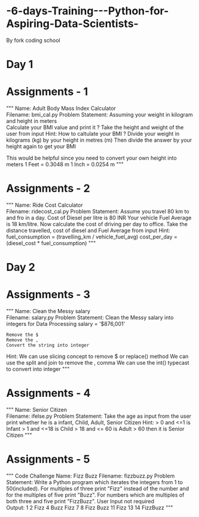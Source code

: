 # -6-days-Training---Python-for-Aspiring-Data-Scientists-
By fork coding school

# Day 1

# Assignments - 1

"""
Name: 
    Adult Body Mass Index Calculator         
Filename:
    bmi_cal.py
Problem Statement:
    Assuming your weight in kilogram and height in meters  
    Calculate your BMI value and print it ?
    Take the height and weight of the user from input 
Hint: 
    How to caltulate your BMI ?
    Divide your weight in kilograms (kg) by your height in metres (m)
    Then divide the answer by your height again to get your BMI

This would be helpful since you need to convert your own height into meters 
    1 Feet = 0.3048 m
    1 Inch = 0.0254 m
""" 


# Assignments - 2

"""
Name: 
    Ride Cost Calculator         
Filename:
    ridecost_cal.py
Problem Statement:
    Assume you travel 80 km to and fro in a day. 
    Cost of Diesel per litre is 80 INR 
    Your vehicle Fuel Average is 18 km/litre. 
    Now calculate the cost of driving per day to office.
    Take the distance travelled, cost of diesel and Fuel Average from input 
Hint:    
    fuel_consumption = (travelling_km / vehicle_fuel_avg)
    cost_per_day = (diesel_cost * fuel_consumption)
"""

# Day 2

# Assignments - 3

"""
Name: 
    Clean the Messy salary        
Filename:
    salary.py
Problem Statement:
    Clean the Messy salary into integers for Data Processing
    salary = '$876,001'
    
    Remove the $
    Remove the ,
    Convert the string into integer
Hint: 
    We can use slicing concept to remove $ or replace() method 
    We can use the split and join to remove the , comma
    We can use the int() typecast to convert into integer
"""



# Assignments - 4

"""
Name: 
    Senior Citizen          
Filename:
    ifelse.py
Problem Statement:
    Take the age as input from the user
    print whether he is a infant, Child, Adult,  Senior Citizen
Hint: 
    > 0  and <=1   is Infant
    > 1  and <=18  is Child 
    > 18 and <= 60 is Adult
    > 60 then it   is Senior Citizen
"""


# Assignments - 5

"""
Code Challenge
  Name: 
    Fizz Buzz
  Filename: 
    fizzbuzz.py
  Problem Statement:
    Write a Python program which iterates the integers from 1 to 50(included). 
    For multiples of three print "Fizz" instead of the number and for the multiples of five print "Buzz". 
    For numbers which are multiples of both three and five print "FizzBuzz". 
    User Input not required  
  Output:
    1
    2
    Fizz
    4 
    Buzz
    Fizz
    7
    8
    Fizz
    Buzz
    11
    Fizz
    13
    14
    FizzBuzz
"""
